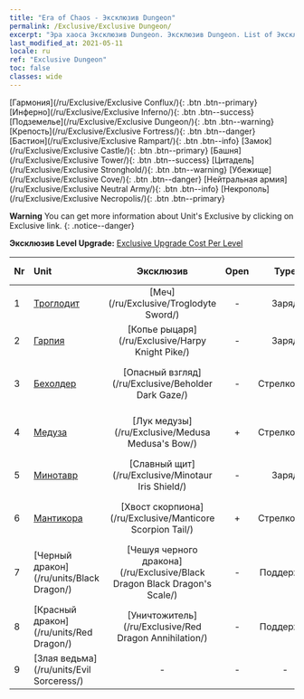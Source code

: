 ```yaml
---
title: "Era of Chaos - Эксклюзив Dungeon"
permalink: /Exclusive/Exclusive Dungeon/
excerpt: "Эра хаоса Эксклюзив Dungeon. Эксклюзив Dungeon. List of Эксклюзив Dungeon in Era of Chaos"
last_modified_at: 2021-05-11
locale: ru
ref: "Exclusive Dungeon"
toc: false
classes: wide
---
```

 [Гармония](/ru/Exclusive/Exclusive Conflux/){: .btn .btn--primary} [Инферно](/ru/Exclusive/Exclusive Inferno/){: .btn .btn--success} [Подземелье](/ru/Exclusive/Exclusive Dungeon/){: .btn .btn--warning} [Крепость](/ru/Exclusive/Exclusive Fortress/){: .btn .btn--danger} [Бастион](/ru/Exclusive/Exclusive Rampart/){: .btn .btn--info} [Замок](/ru/Exclusive/Exclusive Castle/){: .btn .btn--primary} [Башня](/ru/Exclusive/Exclusive Tower/){: .btn .btn--success} [Цитадель](/ru/Exclusive/Exclusive Stronghold/){: .btn .btn--warning} [Убежище](/ru/Exclusive/Exclusive Cove/){: .btn .btn--danger} [Нейтральная армия](/ru/Exclusive/Exclusive Neutral Army/){: .btn .btn--info} [Некрополь](/ru/Exclusive/Exclusive Necropolis/){: .btn .btn--primary} 

**Warning** You can get more information about Unit's Exclusive by clicking on Exclusive link. 
{: .notice--danger}

 **Эксклюзив Level Upgrade:** [Exclusive Upgrade Cost Per Level](/Exclusive/ExclusiveUpgradeCostPerLevel/)

  | Nr |         Unit        | Эксклюзив | Open  |    Type   |  Item to Rank UP      |  Облик   |
  |:---|:--------------------|:-------------:|:-----:|:---------:|:---------------------:|:-------:|
  | 1  | [Троглодит](/ru/units/Troglodyte/) | [Меч](/ru/Exclusive/Troglodyte Sword/) | - | Заряд | [Жетон меча](/ItemsRU/con_912/) | - |
  | 2  | [Гарпия](/ru/units/Harpy/) | [Копье рыцаря](/ru/Exclusive/Harpy Knight Pike/) | - | Заряд | [Жетон Копья рыцаря](/ItemsRU/con_916/) | - |
  | 3  | [Бехолдер](/ru/units/Beholder/) | [Опасный взгляд](/ru/Exclusive/Beholder Dark Gaze/) | - | Стрелковый | [Опасный взгляд](/ItemsRU/con_990/) | [Особый облик: Опасный взгляд](/ItemsRU/con_658/) |
  | 4  | [Медуза](/ru/units/Medusa/) | [Лук медузы](/ru/Exclusive/Medusa Medusa's Bow/) | + | Стрелковый | [Жетон лука медузы](/ItemsRU/con_991/) | [Особый облик: Лук медузы](/ItemsRU/con_659/) |
  | 5  | [Минотавр](/ru/units/Minotaur/) | [Славный щит](/ru/Exclusive/Minotaur Iris Shield/) | - | Заряд | [Жетон славного щита](/ItemsRU/con_913/) | - |
  | 6  | [Мантикора](/ru/units/Manticore/) | [Хвост скорпиона](/ru/Exclusive/Manticore Scorpion Tail/) | + | Стрелковый | [Жетон хвоста скорпиона](/ItemsRU/con_992/) | [Особый облик: Хвост скорпиона](/ItemsRU/con_660/) |
  | 7  | [Черный дракон](/ru/units/Black Dragon/) | [Чешуя черного дракона](/ru/Exclusive/Black Dragon Black Dragon's Scale/) | - | Поддержка | [Жетон чешуи черного дракона](/ItemsRU/con_993/) | [Особый облик: Чешуя черного дракона](/ItemsRU/con_661/) |
  | 8  | [Красный дракон](/ru/units/Red Dragon/) | [Уничтожитель](/ru/Exclusive/Red Dragon Annihilation/) | - | Поддержка | - | - |
  | 9  | [Злая ведьма](/ru/units/Evil Sorceress/) | - | - | - | none | none |
